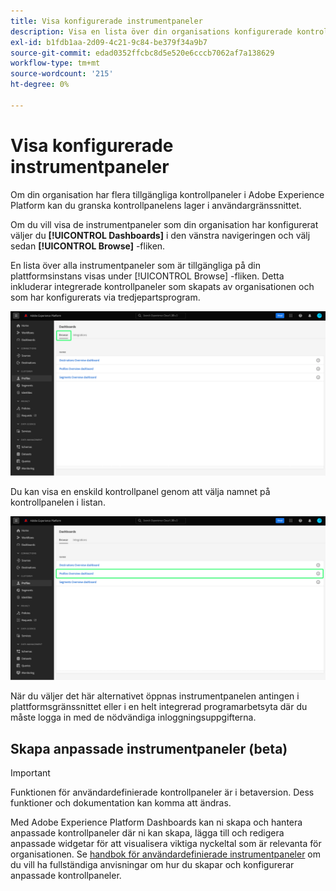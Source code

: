 ```yaml
---
title: Visa konfigurerade instrumentpaneler
description: Visa en lista över din organisations konfigurerade kontrollpaneler i användargränssnittet för Experience Platform.
exl-id: b1fdb1aa-2d09-4c21-9c84-be379f34a9b7
source-git-commit: edad0352ffcbc8d5e520e6cccb7062af7a138629
workflow-type: tm+mt
source-wordcount: '215'
ht-degree: 0%

---
```


# Visa konfigurerade instrumentpaneler

Om din organisation har flera tillgängliga kontrollpaneler i Adobe Experience Platform kan du granska kontrollpanelens lager i användargränssnittet.

Om du vill visa de instrumentpaneler som din organisation har konfigurerat väljer du **[!UICONTROL Dashboards]** i den vänstra navigeringen och välj sedan **[!UICONTROL Browse]** -fliken.

En lista över alla instrumentpaneler som är tillgängliga på din plattformsinstans visas under [!UICONTROL Browse] -fliken. Detta inkluderar integrerade kontrollpaneler som skapats av organisationen och som har konfigurerats via tredjepartsprogram.

![Fliken Bläddra i kontrollpanelsavsnittet i användargränssnittet.](./images/inventory/browse-tab.png)

Du kan visa en enskild kontrollpanel genom att välja namnet på kontrollpanelen i listan.

![Fliken Bläddra med namnet på en kontrollpanel markerat.](./images/inventory/dashboard-name.png)

När du väljer det här alternativet öppnas instrumentpanelen antingen i plattformsgränssnittet eller i en helt integrerad programarbetsyta där du måste logga in med de nödvändiga inloggningsuppgifterna.

## Skapa anpassade instrumentpaneler (beta)

>[!IMPORTANT]
>
>Funktionen för användardefinierade kontrollpaneler är i betaversion. Dess funktioner och dokumentation kan komma att ändras.

Med Adobe Experience Platform Dashboards kan ni skapa och hantera anpassade kontrollpaneler där ni kan skapa, lägga till och redigera anpassade widgetar för att visualisera viktiga nyckeltal som är relevanta för organisationen. Se [handbok för användardefinierade instrumentpaneler](./user-defined-dashboards.md) om du vill ha fullständiga anvisningar om hur du skapar och konfigurerar anpassade kontrollpaneler.
